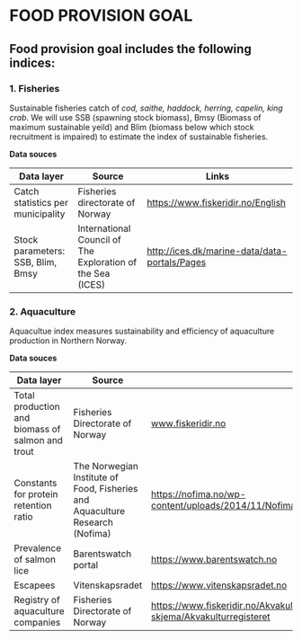 # FOOD PROVISION GOAL
 
## Food provision goal includes the following indices:
 
### 1. Fisheries
Sustainable fisheries catch of *cod, saithe, haddock, herring, capelin, king crab*. 
We will use SSB (spawning stock biomass), Bmsy (Biomass of maximum sustainable yeild) and Blim (biomass below which stock recruitment is impaired) to estimate the index of sustainable fisheries.
 
 **Data souces**
          
Data layer    | Source       | Links
------------- | -------------|--------
Catch statistics per municipality | Fisheries directorate of Norway | https://www.fiskeridir.no/English
Stock parameters: SSB, Blim, Bmsy | International Council of The Exploration of the Sea (ICES)| http://ices.dk/marine-data/data-portals/Pages


### 2.  Aquaculture
Aquacultue index measures sustainability and efficiency of aquaculture production in Northern Norway.
 
  **Data souces**
  
Data layer    | Source       | Links
------------- | -------------|--------
Total production and biomass of salmon and trout | Fisheries Directorate of Norway | www.fiskeridir.no
|Constants for protein retention ratio| The Norwegian Institute of Food, Fisheries and Aquaculture Research (Nofima)  |https://nofima.no/wp-content/uploads/2014/11/Nofima_report_resource_utilisation_Oct_2014.pdf
Prevalence of salmon lice |Barentswatch portal|https://www.barentswatch.no
Escapees       |Vitenskapsradet|https://www.vitenskapsradet.no
Registry of aquaculture companies|Fisheries Directorate of Norway|https://www.fiskeridir.no/Akvakultur/Registre-og-skjema/Akvakulturregisteret

 

